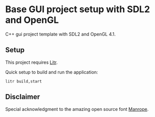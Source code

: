 # Base GUI project setup with SDL2 and OpenGL

C++ gui project template with SDL2 and OpenGL 4.1.

## Setup

This project requires [Litr](https://github.com/krieselreihe/litr).

Quick setup to build and run the application:

```shell
litr build,start
```

## Disclaimer

Special acknowledgment to the amazing open source font [Manrope](https://manropefont.com).
